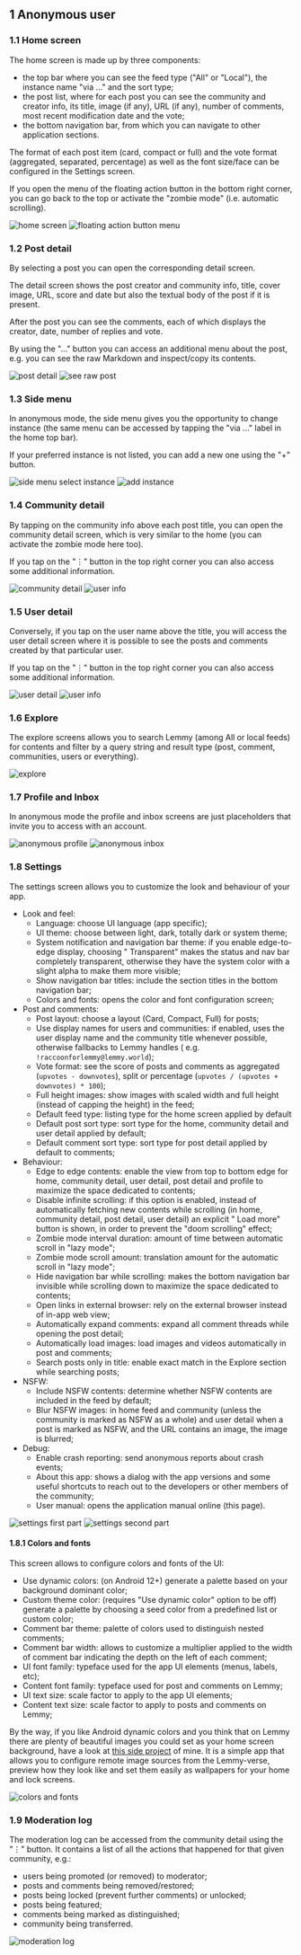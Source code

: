 ## 1 Anonymous user

### 1.1 Home screen

The home screen is made up by three components:

- the top bar where you can see the feed type ("All" or "Local"), the instance name "via ..." and
  the sort type;
- the post list, where for each post you can see the community and creator info, its title,
  image (if any), URL (if any), number of comments, most recent modification date and the vote;
- the bottom navigation bar, from which you can navigate to other application sections.

The format of each post item (card, compact or full) and the vote format (aggregated, separated,
percentage) as well as the font size/face can be configured in the Settings screen.

If you open the menu of the floating action button in the bottom right corner, you can go back to
the top or activate the "zombie mode" (i.e. automatic scrolling).

![home screen](images/anon_post_list.png)
![floating action button menu](images/anon_home_fab.png)

### 1.2 Post detail

By selecting a post you can open the corresponding detail screen.

The detail screen shows the post creator and community info, title, cover image, URL, score and date
but also the textual body of the post if it is present.

After the post you can see the comments, each of which displays the creator, date, number of replies
and vote.

By using the "…" button you can access an additional menu about the post, e.g. you can see the raw
Markdown and inspect/copy its contents.

![post detail](images/anon_post_detail.png)
![see raw post](images/anon_see_raw.png)

### 1.3 Side menu

In anonymous mode, the side menu gives you the opportunity to change instance (the same menu can be
accessed by tapping the "via ..." label in the home top bar).

If your preferred instance is not listed, you can add a new one using the "+" button.

![side menu select instance](images/anon_select_instance.png)
![add instance](images/anon_add_instance.png)

### 1.4 Community detail

By tapping on the community info above each post title, you can open the community detail screen,
which is very similar to the home (you can activate the zombie mode here too).

If you tap on the "⋮" button in the top right corner you can also access some additional
information.

![community detail](images/anon_community_detail.png)
![user info](images/anon_community_info.png)

### 1.5 User detail

Conversely, if you tap on the user name above the title, you will access the user detail screen
where it is possible to see the posts and comments created by that particular user.

If you tap on the "⋮" button in the top right corner you can also access some additional
information.

![user detail](images/anon_user_detail.png)
![user info](images/anon_user_info.png)

### 1.6 Explore

The explore screens allows you to search Lemmy (among All or local feeds) for contents and filter by
a query string and result type (post, comment, communities, users or everything).

![explore](images/anon_explore.png)

### 1.7 Profile and Inbox

In anonymous mode the profile and inbox screens are just placeholders that invite you to access with
an account.

![anonymous profile](images/anon_profile.png)
![anonymous inbox](images/anon_inbox.png)

### 1.8 Settings

The settings screen allows you to customize the look and behaviour of your app.

- Look and feel:
    - Language: choose UI language (app specific);
    - UI theme: choose between light, dark, totally dark or system theme;
    - System notification and navigation bar theme: if you enable edge-to-edge display, choosing "
      Transparent" makes the status and nav bar completely transparent, otherwise they have the
      system color with a slight alpha to make them more visible;
    - Show navigation bar titles: include the section titles in the bottom navigation bar;
    - Colors and fonts: opens the color and font configuration screen;
- Post and comments:
    - Post layout: choose a layout (Card, Compact, Full) for posts;
    - Use display names for users and communities: if enabled, uses the user display name and the
      community title whenever possible, otherwise fallbacks to Lemmy handles (
      e.g. `!raccoonforlemmy@lemmy.world`);
    - Vote format: see the score of posts and comments as aggregated (`upvotes - downvotes`), split
      or percentage (`upvotes / (upvotes + downvotes) * 100`);
    - Full height images: show images with scaled width and full height (instead of capping the
      height) in the feed;
    - Default feed type: listing type for the home screen applied by default
    - Default post sort type: sort type for the home, community detail and user detail applied by
      default;
    - Default comment sort type: sort type for post detail applied by default to comments;
- Behaviour:
    - Edge to edge contents: enable the view from top to bottom edge for home, community detail,
      user detail, post detail and profile to maximize the space dedicated to contents;
    - Disable infinite scrolling: if this option is enabled, instead of automatically fetching new
      contents while scrolling (in home, community detail, post detail, user detail) an explicit "
      Load more" button is shown, in order to prevent the "doom scrolling" effect;
    - Zombie mode interval duration: amount of time between automatic scroll in "lazy mode";
    - Zombie mode scroll amount: translation amount for the automatic scroll in "lazy mode";
    - Hide navigation bar while scrolling: makes the bottom navigation bar invisible while scrolling
      down to maximize the space dedicated to contents;
    - Open links in external browser: rely on the external browser instead of in-app web view;
    - Automatically expand comments: expand all comment threads while opening the post detail;
    - Automatically load images: load images and videos automatically in post and comments;
    - Search posts only in title: enable exact match in the Explore section while searching posts;
- NSFW:
    - Include NSFW contents: determine whether NSFW contents are included in the feed by default;
    - Blur NSFW images: in home feed and community (unless the community is marked as NSFW as a
      whole) and user detail when a post is marked as NSFW, and the URL contains an image, the image
      is blurred;
- Debug:
    - Enable crash reporting: send anonymous reports about crash events;
    - About this app: shows a dialog with the app versions and some useful shortcuts to reach out to
      the developers or other members of the community;
    - User manual: opens the application manual online (this page).

![settings first part](images/anon_settings_1.jpg)
![settings second part](images/anon_settings_2.jpg)

#### 1.8.1 Colors and fonts

This screen allows to configure colors and fonts of the UI:

- Use dynamic colors: (on Android 12+) generate a palette based on your background dominant
  color;
- Custom theme color: (requires "Use dynamic color" option to be off) generate a palette by
  choosing a seed color from a predefined list or custom color;
- Comment bar theme: palette of colors used to distinguish nested comments;
- Comment bar width: allows to customize a multiplier applied to the width of comment bar indicating
  the depth on the left of each comment;
- UI font family: typeface used for the app UI elements (menus, labels, etc);
- Content font family: typeface used for post and comments on Lemmy;
- UI text size: scale factor to apply to the app UI elements;
- Content text size: scale factor to apply to posts and comments on Lemmy;

By the way, if you like Android dynamic colors and you think that on Lemmy there are plenty of
beautiful images you could set as your home screen background, have a look
at [this side project](https://github.com/diegoberaldin/CommonGround) of mine. It is a simple app
that allows you to configure remote image sources from the Lemmy-verse, preview how they look like
and set them easily as wallpapers for your home and lock screens.

![colors and fonts](images/anon_color_fonts.jpg)

### 1.9 Moderation log

The moderation log can be accessed from the community detail using the "⋮" button. It contains a
list of all the actions that happened for that given community, e.g.:

- users being promoted (or removed) to moderator;
- posts and comments being removed/restored;
- posts being locked (prevent further comments) or unlocked;
- posts being featured;
- comments being marked as distinguished;
- community being transferred.

![moderation log](images/logged_modlog.jpg)
